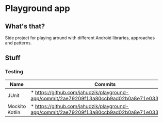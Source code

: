 # Playground app

## What's that?

Side project for playing around with different Android libraries, approaches and patterns.

## Stuff

### Testing 

Name | Commits | Comments
---- | ------- | --------
JUnit | * https://github.com/jahudzik/playground-app/commit/2ae79209f13a80ccb9ad02b0a8e71e0339d83cc3 | -
Mockito Kotlin | * https://github.com/jahudzik/playground-app/commit/2ae79209f13a80ccb9ad02b0a8e71e0339d83cc3 | -
